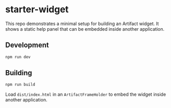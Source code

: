 # starter-widget

This repo demonstrates a minimal setup for building an Artifact widget. It shows
a static help panel that can be embedded inside another application.

## Development

```bash
npm run dev
```

## Building

```bash
npm run build
```

Load `dist/index.html` in an `ArtifactFrameHolder` to embed the widget inside
another application.
